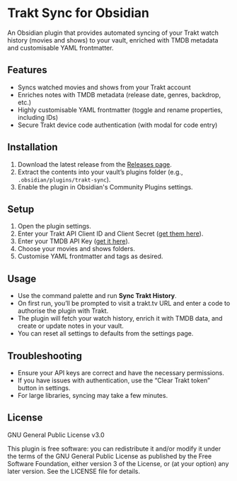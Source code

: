# Trakt Sync for Obsidian

An Obsidian plugin that provides automated syncing of your Trakt watch history (movies and shows) to your vault, enriched with TMDB metadata and customisable YAML frontmatter.

## Features

- Syncs watched movies and shows from your Trakt account
- Enriches notes with TMDB metadata (release date, genres, backdrop, etc.)
- Highly customisable YAML frontmatter (toggle and rename properties, including IDs)
- Secure Trakt device code authentication (with modal for code entry)

## Installation

1. Download the latest release from the [Releases page](https://github.com/michaelmassoni/obsidian-trakt-sync/releases).
2. Extract the contents into your vault’s plugins folder (e.g., `.obsidian/plugins/trakt-sync`).
3. Enable the plugin in Obsidian's Community Plugins settings.

## Setup

1. Open the plugin settings.
2. Enter your Trakt API Client ID and Client Secret ([get them here](https://trakt.tv/oauth/applications)).
3. Enter your TMDB API Key ([get it here](https://www.themoviedb.org/settings/api)).
4. Choose your movies and shows folders.
5. Customise YAML frontmatter and tags as desired.

## Usage

- Use the command palette and run **Sync Trakt History**.
- On first run, you’ll be prompted to visit a trakt.tv URL and enter a code to authorise the plugin with Trakt.
- The plugin will fetch your watch history, enrich it with TMDB data, and create or update notes in your vault.
- You can reset all settings to defaults from the settings page.

## Troubleshooting

- Ensure your API keys are correct and have the necessary permissions.
- If you have issues with authentication, use the “Clear Trakt token” button in settings.
- For large libraries, syncing may take a few minutes.

## License

GNU General Public License v3.0

This plugin is free software: you can redistribute it and/or modify it under the terms of the GNU General Public License as published by the Free Software Foundation, either version 3 of the License, or (at your option) any later version. See the LICENSE file for details. 